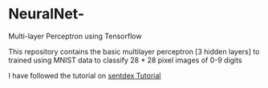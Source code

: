 # NeuralNet-
Multi-layer Perceptron using Tensorflow

This repository contains the basic multilayer perceptron [3 hidden layers] to trained using MNIST data to classify 28 * 28 pixel images of  0-9 digits


I have followed the tutorial on <a href='#https://youtu.be/BhpvH5DuVu8?list=PLSPWNkAMSvv5DKeSVDbEbUKSsK4Z-GgiP'  class='anchor' aria-hidden='true'>sentdex Tutorial</a>

